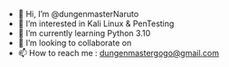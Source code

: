 - 👋 Hi, I’m @dungenmasterNaruto
- 👀 I’m interested in Kali Linux & PenTesting
- 🌱 I’m currently learning Python 3.10
- 💞️ I’m looking to collaborate on 
- 📫 How to reach me : dungenmastergogo@gmail.com

<!---
dungenmasterNaruto/dungenmasterNaruto is a ✨ special ✨ repository because its `README.md` (this file) appears on your GitHub profile.
You can click the Preview link to take a look at your changes.
--->
